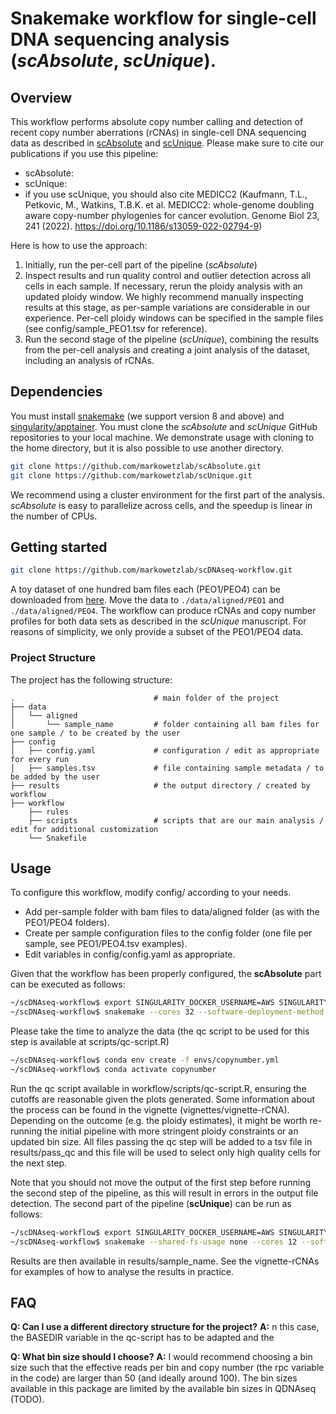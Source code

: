 # Snakemake workflow for single-cell DNA sequencing analysis (_scAbsolute_, _scUnique_).

## Overview
This workflow performs absolute copy number calling and detection of recent copy number aberrations (rCNAs) in single-cell DNA sequencing data as described in [scAbsolute](https://www.biorxiv.org/content/10.1101/2022.11.14.516440v2) and [scUnique](missing). 
Please make sure to cite our publications if you use this pipeline:
- scAbsolute:
- scUnique:
- if you use scUnique, you should also cite MEDICC2 (Kaufmann, T.L., Petkovic, M., Watkins, T.B.K. et al. MEDICC2: whole-genome doubling aware copy-number phylogenies for cancer evolution. Genome Biol 23, 241 (2022). https://doi.org/10.1186/s13059-022-02794-9)

Here is how to use the approach:
1. Initially, run the per-cell part of the pipeline (_scAbsolute_)
2. Inspect results and run quality control and outlier detection across all cells in each sample. If necessary, rerun the ploidy analysis with an updated ploidy window. We highly recommend manually inspecting results at this stage, as per-sample variations are considerable in our experience. Per-cell ploidy windows can be specified in the sample files (see config/sample_PEO1.tsv for reference).
3. Run the second stage of the pipeline (_scUnique_), combining the results from the per-cell analysis and creating a joint analysis of the dataset, including an analysis of rCNAs.

## Dependencies
You must install [snakemake](https://snakemake.readthedocs.io/en/stable/getting_started/installation.html) (we support version 8 and above) and [singularity/apptainer](https://apptainer.org/docs/admin/main/installation.html).
You must clone the *scAbsolute* and *scUnique* GitHub repositories to your local machine. We demonstrate usage with cloning to the home directory, but it is also possible to use another directory.
```bash
git clone https://github.com/markowetzlab/scAbsolute.git
git clone https://github.com/markowetzlab/scUnique.git
```

We recommend using a cluster environment for the first part of the analysis. _scAbsolute_ is easy to parallelize across cells, and the speedup is linear in the number of CPUs.

## Getting started

```bash
git clone https://github.com/markowetzlab/scDNAseq-workflow.git
```

A toy dataset of one hundred bam files each (PEO1/PEO4) can be downloaded from [here](https://drive.google.com/drive/folders/1402zegR4H7tWFluc2el9lyUr9H8rMXX6?usp=sharing). Move the data to `./data/aligned/PEO1` and `./data/aligned/PEO4`. The workflow can produce rCNAs and copy number profiles for both data sets as described in the _scUnique_ manuscript.
For reasons of simplicity, we only provide a subset of the PEO1/PEO4 data.

### Project Structure
The project has the following structure:

    .                               # main folder of the project
    ├── data                        
    │   └── aligned
    │       └── sample_name         # folder containing all bam files for one sample / to be created by the user
    ├── config                    
    │   ├── config.yaml             # configuration / edit as appropriate for every run
    │   ├── samples.tsv             # file containing sample metadata / to be added by the user
    ├── results                     # the output directory / created by workflow
    ├── workflow                    
        ├── rules                   
        ├── scripts                 # scripts that are our main analysis / edit for additional customization
        └── Snakefile               


## Usage

To configure this workflow, modify config/ according to your needs.
* Add per-sample folder with bam files to data/aligned folder (as with the PEO1/PEO4 folders).
* Create per sample configuration files to the config folder (one file per sample, see PEO1/PEO4.tsv examples).
* Edit variables in config/config.yaml as appropriate.

Given that the workflow has been properly configured, the **scAbsolute** part can be executed as follows:
```bash
~/scDNAseq-workflow$ export SINGULARITY_DOCKER_USERNAME=AWS SINGULARITY_DOCKER_PASSWORD=$(aws ecr-public get-login-password --region us-east-1)
~/scDNAseq-workflow$ snakemake --cores 32 --software-deployment-method conda apptainer --use-conda --use-singularity --singularity-args "-B /home/${USER}/.cache -B /home/${USER}/scAbsolute:/opt/scAbsolute" --snakefile workflow/Snakefile_absolute
```

Please take the time to analyze the data (the qc script to be used for this step is available at scripts/qc-script.R)
```bash
~/scDNAseq-workflow$ conda env create -f envs/copynumber.yml
~/scDNAseq-workflow$ conda activate copynumber
```
Run the qc script available in workflow/scripts/qc-script.R, ensuring the cutoffs are reasonable given the plots generated. Some information about the process can be found in the 
vignette (vignettes/vignette-rCNA). Depending on the outcome (e.g. the ploidy estimates), it might be worth re-running the initial pipeline with more stringent ploidy constraints or an updated bin size.
All files passing the qc step will be added to a tsv file in results/pass_qc and this file will be used to select only high quality cells for the next step.

Note that you should not move the output of the first step before running the second step of the pipeline, as this will result in errors in the output file detection. The second part of the pipeline (**scUnique**) can be run as follows:
```bash
~/scDNAseq-workflow$ export SINGULARITY_DOCKER_USERNAME=AWS SINGULARITY_DOCKER_PASSWORD=$(aws ecr-public get-login-password --region us-east-1)
~/scDNAseq-workflow$ snakemake --shared-fs-usage none --cores 12 --software-deployment-method conda apptainer --use-conda --use-singularity --singularity-args "-B /home/schnei01/.cache -B /home/schnei01/scUnique:/opt/scUnique -B /home/schnei01/scAbsolute:/opt/scAbsolute -B /mnt/scratcha/fmlab/schnei01/Data/download:/mnt/scratcha/fmlab/schnei01/Data/download" --snakefile workflow/Snakefile_absolute
```

Results are then available in results/sample_name. See the vignette-rCNAs for examples of how to analyse the results in practice.


## FAQ

**Q: Can I use a different directory structure for the project?**
**A:** n this case, the BASEDIR variable in the qc-script has to be adapted and the 


**Q: What bin size should I choose?**
**A:** I would recommend choosing a bin size such that the effective reads per bin and copy number (the rpc variable in the code) are larger than 50 (and ideally around 100). The bin sizes available in this package are limited by the available bin sizes in QDNAseq (TODO). 
